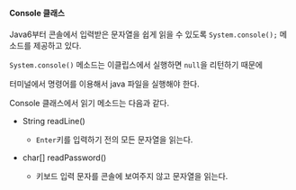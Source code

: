 #### Console 클래스

Java6부터 콘솔에서 입력받은 문자열을 쉽게 읽을 수 있도록 `System.console();` 메소드를 제공하고 있다.

`System.console()` 메소드는 이클립스에서 실행하면 `null`을 리턴하기 때문에

터미널에서 명령어를 이용해서 java 파일을 실행해야 한다.

Console 클래스에서 읽기 메소드는 다음과 같다.

- String readLine()
    + `Enter`키를 입력하기 전의 모든 문자열을 읽는다.
    
- char[] readPassword()
    + 키보드 입력 문자를 콘솔에 보여주지 않고 문자열을 읽는다.